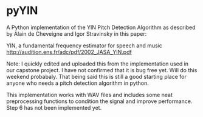 # pyYIN
A Python implementation of the YIN Pitch Detection Algorithm as described by Alain de Cheveigne and Igor Stravinsky in this paper:

YIN, a fundamental frequency estimator for speech and music
http://audition.ens.fr/adc/pdf/2002_JASA_YIN.pdf

Note: I quickly edited and uploaded this from the implementation used in our capstone project. I have not confirmed that it is bug free yet. Will do this weekend probabaly. That being said this is still a good starting place for anyone who needs a pitch detection algorithm in python.

This implementation works with WAV files and includes some neat preprocessing functions to condition the signal and improve performance. Step 6 has not been implemented yet.
